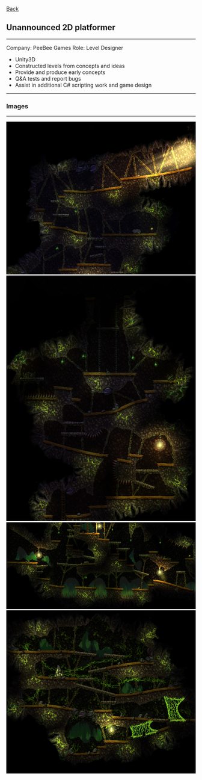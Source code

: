 [Back](/)
## Unannounced 2D platformer

---
Company: PeeBee Games
Role: Level Designer

* Unity3D
* Constructed levels from concepts and ideas
* Provide and produce early concepts
* Q&A tests and report bugs
* Assist in additional C# scripting work and game design

---
### Images
---
<img src="images/Mine1.PNG?raw=true"/>
<img src="images/Mine2.PNG?raw=true"/>
<img src="images/Mine3.PNG?raw=true"/>
<img src="images/Mine4.PNG?raw=true"/>
